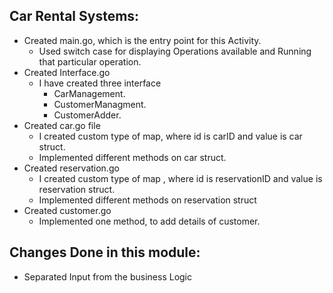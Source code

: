 ## Car Rental Systems:

* Created main.go, which is the entry point for this Activity.
   * Used switch case for displaying Operations available and Running that particular operation.
* Created Interface.go
   * I have created three interface 
      * CarManagement.
      * CustomerManagment.
      * CustomerAdder.
* Created car.go file
   * I created custom type of map, where id is carID and value is car struct.
   * Implemented different methods on car struct.
* Created reservation.go
   * I created custom type of map , where id is reservationID and value is reservation struct.
   * Implemented different methods on reservation struct 
* Created customer.go
   * Implemented one method, to add details of customer.
          
## Changes Done in this module:
* Separated Input from the business Logic

